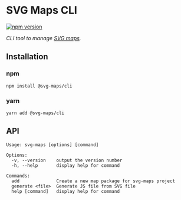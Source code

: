 # SVG Maps CLI

[![npm version](https://img.shields.io/npm/v/@svg-maps/cli)](https://www.npmjs.com/package/@svg-maps/cli)

_CLI tool to manage [SVG maps](https://github.com/VictorCazanave/svg-maps)._

## Installation

### npm

`npm install @svg-maps/cli`

### yarn

`yarn add @svg-maps/cli`

## API

```
Usage: svg-maps [options] [command]

Options:
  -v, --version    output the version number
  -h, --help       display help for command

Commands:
  add              Create a new map package for svg-maps project
  generate <file>  Generate JS file from SVG file
  help [command]   display help for command
```
